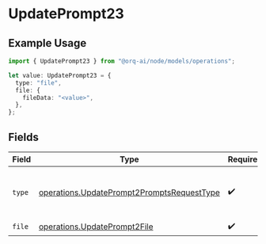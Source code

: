 # UpdatePrompt23

## Example Usage

```typescript
import { UpdatePrompt23 } from "@orq-ai/node/models/operations";

let value: UpdatePrompt23 = {
  type: "file",
  file: {
    fileData: "<value>",
  },
};
```

## Fields

| Field                                                                                                    | Type                                                                                                     | Required                                                                                                 | Description                                                                                              |
| -------------------------------------------------------------------------------------------------------- | -------------------------------------------------------------------------------------------------------- | -------------------------------------------------------------------------------------------------------- | -------------------------------------------------------------------------------------------------------- |
| `type`                                                                                                   | [operations.UpdatePrompt2PromptsRequestType](../../models/operations/updateprompt2promptsrequesttype.md) | :heavy_check_mark:                                                                                       | The type of the content part. Always `file`.                                                             |
| `file`                                                                                                   | [operations.UpdatePrompt2File](../../models/operations/updateprompt2file.md)                             | :heavy_check_mark:                                                                                       | N/A                                                                                                      |